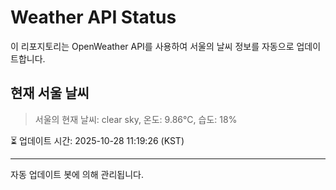 
# Weather API Status

이 리포지토리는 OpenWeather API를 사용하여 서울의 날씨 정보를 자동으로 업데이트합니다.

## 현재 서울 날씨
> 서울의 현재 날씨: clear sky, 온도: 9.86°C, 습도: 18%

⏳ 업데이트 시간: 2025-10-28 11:19:26 (KST)

---
자동 업데이트 봇에 의해 관리됩니다.
